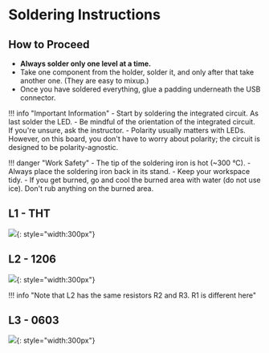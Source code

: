 # Soldering Instructions

## How to Proceed

- **Always solder only one level at a time.**
- Take one component from the holder, solder it, and only after that take another one. (They are easy to mixup.)
- Once you have soldered everything, glue a padding underneath the USB connector.

!!! info "Important Information"
    - Start by soldering the integrated circuit. As last solder the LED.
        - Be mindful of the orientation of the integrated circuit. If you're unsure, ask the instructor.
	- Polarity usually matters with LEDs. However, on this board, you don't have to worry about polarity; the circuit is designed to be polarity-agnostic.

!!! danger "Work Safety"
	- The tip of the soldering iron is hot (~300 °C).
	- Always place the soldering iron back in its stand.
	- Keep your workspace tidy.
	- If you get burned, go and cool the burned area with water (do not use ice). Don't rub anything on the burned area.

## L1 - THT

![](/media/solderingChallenge-L1.png){: style="width:300px"}


## L2 - 1206
![](/media/solderingChallenge-L2.png){: style="width:300px"}


!!! info "Note that L2 has the same resistors R2 and R3. R1 is different here"

## L3 - 0603
![](/media/solderingChallenge-L3.png){: style="width:300px"}

